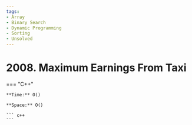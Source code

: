 ```yaml
---
tags:
- Array
- Binary Search
- Dynamic Programming
- Sorting
- Unsolved
---
```



# 2008. Maximum Earnings From Taxi

=== "C++"

    **Time:** O()

    **Space:** O()

    ``` c++
    ```